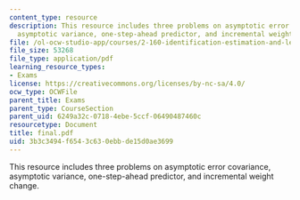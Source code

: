 ```yaml
---
content_type: resource
description: This resource includes three problems on asymptotic error covariance,
  asymptotic variance, one-step-ahead predictor, and incremental weight change.
file: /ol-ocw-studio-app/courses/2-160-identification-estimation-and-learning-spring-2006/3b3c3494f6543c630ebbde15d0ae3699_final.pdf
file_size: 53268
file_type: application/pdf
learning_resource_types:
- Exams
license: https://creativecommons.org/licenses/by-nc-sa/4.0/
ocw_type: OCWFile
parent_title: Exams
parent_type: CourseSection
parent_uid: 6249a32c-0718-4ebe-5ccf-06490487460c
resourcetype: Document
title: final.pdf
uid: 3b3c3494-f654-3c63-0ebb-de15d0ae3699
---
```

This resource includes three problems on asymptotic error covariance, asymptotic variance, one-step-ahead predictor, and incremental weight change.